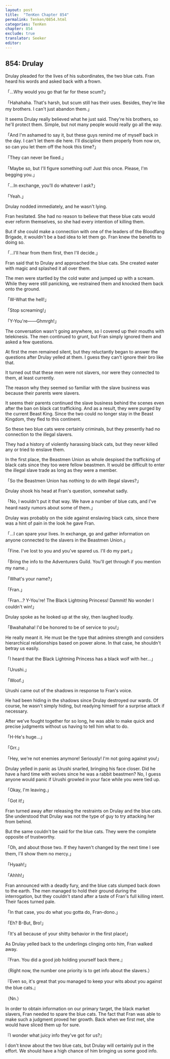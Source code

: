 ```yaml
---
layout: post
title:  "TenKen Chapter 854"
permalink: Tenken/0854.html
categories: TenKen
chapter: 854
exclude: true
translator: Seeker
editor: 
---
```

<h2>854: Drulay</h2>

Drulay pleaded for the lives of his subordinates, the two blue cats. Fran heard his words and asked back with a frown.

「...Why would you go that far for these scum?」

「Hahahaha. That's harsh, but scum still has their uses. Besides, they're like my brothers. I can't just abandon them.」

It seems Drulay really believed what he just said. They're his brothers, so he'll protect them. Simple, but not many people would really go all the way.

「And I'm ashamed to say it, but these guys remind me of myself back in the day. I can't let them die here. I'll discipline them properly from now on, so can you let them off the hook this time?」

「They can never be fixed.」

「Maybe so, but I'll figure something out! Just this once. Please, I'm begging you.」

「...In exchange, you'll do whatever I ask?」

「Yeah.」

Drulay nodded immediately, and he wasn't lying.

Fran hesitated. She had no reason to believe that these blue cats would ever reform themselves, so she had every intention of killing them.

But if she could make a connection with one of the leaders of the Bloodfang Brigade, it wouldn't be a bad idea to let them go. Fran knew the benefits to doing so.

「...I'll hear from them first, then I'll decide.」

Fran said that to Drulay and approached the blue cats. She created water with magic and splashed it all over them.

The men were startled by the cold water and jumped up with a scream. While they were still panicking, we restrained them and knocked them back onto the ground.

「W-What the hell!」

「Stop screaming!」

「Y-You're――Ghmrgh!」

The conversation wasn't going anywhere, so I covered up their mouths with telekinesis. The men continued to grunt, but Fran simply ignored them and asked a few questions.

At first the men remained silent, but they reluctantly began to answer the questions after Drulay yelled at them. I guess they can't ignore their bro like that.

It turned out that these men were not slavers, nor were they connected to them, at least currently.

The reason why they seemed so familiar with the slave business was because their parents were slavers.

It seems their parents continued the slave business behind the scenes even after the ban on black cat trafficking. And as a result, they were purged by the current Beast King. Since the two could no longer stay in the Beast Kingdom, they fled to this continent.

So these two blue cats were certainly criminals, but they presently had no connection to the illegal slavers.

They had a history of violently harassing black cats, but they never killed any or tried to enslave them.

In the first place, the Beastmen Union as whole despised the trafficking of black cats since they too were fellow beastmen. It would be difficult to enter the illegal slave trade as long as they were a member.

「So the Beastmen Union has nothing to do with illegal slaves?」

Drulay shook his head at Fran's question, somewhat sadly.

「No, I wouldn't put it that way. We have a number of blue cats, and I've heard nasty rumors about some of them.」

Drulay was probably on the side against enslaving black cats, since there was a hint of pain in the look he gave Fran.

「...I can spare your lives. In exchange, go and gather information on anyone connected to the slavers in the Beastmen Union.」

「Fine. I've lost to you and you've spared us. I'll do my part.」

「Bring the info to the Adventurers Guild. You'll get through if you mention my name.」

「What's your name?」

「Fran.」

「Fran...? Y-You're! The Black Lightning Princess! Dammit! No wonder I couldn't win!」

Drulay spoke as he looked up at the sky, then laughed loudly.

「Bwahahaha! I'd be honored to be of service to you!」

He really meant it. He must be the type that admires strength and considers hierarchical relationships based on power alone. In that case, he shouldn't betray us easily.

「I heard that the Black Lightning Princess has a black wolf with her...」

「Urushi.」

「Woof.」

Urushi came out of the shadows in response to Fran's voice.

He had been hiding in the shadows since Drulay destroyed our wards. Of course, he wasn't simply hiding, but readying himself for a surprise attack if necessary.

After we've fought together for so long, he was able to make quick and precise judgments without us having to tell him what to do.

「H-He's huge...」

「Grr.」

「Hey, we're not enemies anymore! Seriously! I'm not going against you!」

Drulay yelled in panic as Urushi snarled, bringing his face closer. Did he have a hard time with wolves since he was a rabbit beastmen? No, I guess anyone would panic if Urushi growled in your face while you were tied up.

「Okay, I'm leaving.」

「Got it!」

Fran turned away after releasing the restraints on Drulay and the blue cats. She understood that Drulay was not the type of guy to try attacking her from behind.

But the same couldn't be said for the blue cats. They were the complete opposite of trustworthy.

「Oh, and about those two. If they haven't changed by the next time I see them, I'll show them no mercy.」

「Hyaah!」

「Ahhh!」

Fran announced with a deadly fury, and the blue cats slumped back down to the earth. The men managed to hold their ground during the interrogation, but they couldn't stand after a taste of Fran's full killing intent. Their faces turned pale.

「In that case, you do what you gotta do, Fran-dono.」

「Eh? B-But, Bro!」

「It's all because of your shitty behavior in the first place!」

As Drulay yelled back to the underlings clinging onto him, Fran walked away.

『Fran. You did a good job holding yourself back there.』

（Right now, the number one priority is to get info about the slavers.）

『Even so, it's great that you managed to keep your wits about you against the blue cats.』

（Nn.）

In order to obtain information on our primary target, the black market slavers, Fran needed to spare the blue cats. The fact that Fran was able to make such a judgment proved her growth. Back when we first met, she would have sliced them up for sure.

『I wonder what juicy info they've got for us?』

I don't know about the two blue cats, but Drulay will certainly put in the effort. We should have a high chance of him bringing us some good info.



